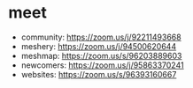 # meet
- community: https://zoom.us/j/92211493668
- meshery: https://zoom.us/j/94500620644
- meshmap: https://zoom.us/s/96203889603
- newcomers: https://zoom.us/j/95863370241
- websites: https://zoom.us/s/96393160667